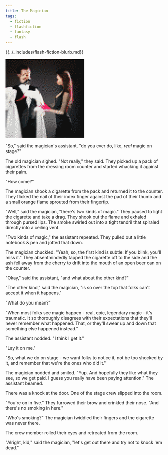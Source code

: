 ```yaml
---
title: The Magician
tags:
  - fiction
  - flashfiction
  - fantasy
  - flash
---
```


{{../_includes/flash-fiction-blurb.md}}

<!--more-->

<img src="./cover.png" class="fullwidth" />

"So," said the magician's assistant, "do you ever do, like, *real* magic on stage?"

The old magician sighed. "Not really," they said. They picked up a pack of cigarettes from the dressing room counter and started whacking it against their palm.

"How come?"

The magician shook a cigarette from the pack and returned it to the counter. They flicked the nail of their index finger against the pad of their thumb and a small orange flame sprouted from their fingertip.

"Well," said the magician, "there's two kinds of magic." They paused to light the cigarette and take a drag. They shook out the flame and exhaled through pursed lips. The smoke swirled out into a tight tendril that spiraled directly into a ceiling vent.

"Two kinds of magic," the assistant repeated. They pulled out a little notebook & pen and jotted that down. 

The magician chuckled. "Yeah, so, the first kind is subtle: If you blink, you'll miss it." They absentmindedly tapped the cigarette off to the side and the ash fell away from the cherry to drift into the mouth of an open beer can on the counter.

"Okay," said the assistant, "and what about the other kind?"

"The other kind," said the magician, "is so over the top that folks can't accept it when it happens."

"What do you mean?"

"When most folks see magic happen - real, epic, legendary magic - it's traumatic. It so thoroughly disagrees with their expectations that they'll never remember what happened. That, or they'll swear up and down that something else happened instead."

The assistant nodded. "I think I get it."

"Lay it on me."

"So, what we do on stage - we want folks to notice it, not be too shocked by it, and remember that we're the ones who did it."

The magician nodded and smiled. "Yup. And hopefully they like what they see, so we get paid. I guess you really have been paying attention." The assistant beamed.

There was a knock at the door. One of the stage crew slipped into the room.

"You're on in five." They furrowed their brow and crinkled their nose. "And there's no smoking in here."

"Who's smoking?" The magician twiddled their fingers and the cigarette was never there. 

The crew member rolled their eyes and retreated from the room.

"Alright, kid," said the magician, "let's get out there and try not to knock 'em dead."
